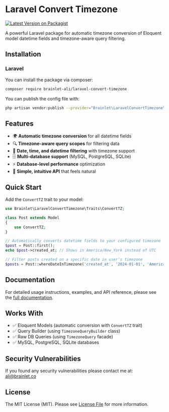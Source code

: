 # Laravel Convert Timezone

[![Latest Version on Packagist](https://img.shields.io/packagist/v/brainlet-ali/laravel-convert-timezone.svg?style=flat-square)](https://packagist.org/packages/brainlet-ali/laravel-convert-timezone)

A powerful Laravel package for automatic timezone conversion of Eloquent model datetime fields and timezone-aware query filtering.

## Installation

### Laravel
You can install the package via composer:
```bash
composer require brainlet-ali/laravel-convert-timezone
```
You can publish the config file with:
```bash
php artisan vendor:publish --provider="Brainlet\LaravelConvertTimezone\LaravelConvertTimezoneServiceProvider" --tag="tz-config"
```

## Features

- 🌍 **Automatic timezone conversion** for all datetime fields
- 🔍 **Timezone-aware query scopes** for filtering data
- 📅 **Date, time, and datetime filtering** with timezone support
- 🗄️ **Multi-database support** (MySQL, PostgreSQL, SQLite)
- ⚡ **Database-level performance** optimization
- 🎯 **Simple, intuitive API** that feels natural

## Quick Start

Add the `ConvertTZ` trait to your model:

```php
use Brainlet\LaravelConvertTimezone\Traits\ConvertTZ;

class Post extends Model
{
    use ConvertTZ;
}

// Automatically converts datetime fields to your configured timezone
$post = Post::first();
echo $post->created_at; // Shows in America/New_York instead of UTC

// Filter posts created on a specific date in user's timezone
$posts = Post::whereDateInTimezone('created_at', '2024-01-01', 'America/New_York')->get();
```

## Documentation

For detailed usage instructions, examples, and API reference, please see the [full documentation](DOC.md).

## Works With

- ✅ Eloquent Models (automatic conversion with `ConvertTZ` trait)
- ✅ Query Builder (using `TimezoneQueryBuilder` class)
- ✅ Raw DB Queries (using `TimezoneQuery` facade)
- ✅ MySQL, PostgreSQL, SQLite databases

## Security Vulnerabilities

If you found any security vulnerabilities please contact me at: ali@brainlet.co

## License

The MIT License (MIT). Please see [License File](LICENSE.md) for more information.
